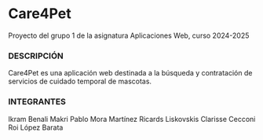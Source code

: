 # Care4Pet
Proyecto del grupo 1 de la asignatura Aplicaciones Web, curso 2024-2025 


<h3>DESCRIPCIÓN</h3>
Care4Pet es una aplicación web destinada a la búsqueda y contratación de servicios de cuidado temporal de mascotas.


<h3>INTEGRANTES</h3>
Ikram Benali Makri
Pablo Mora Martínez
Ricards Liskovskis
Clarisse Cecconi
Roi López Barata
